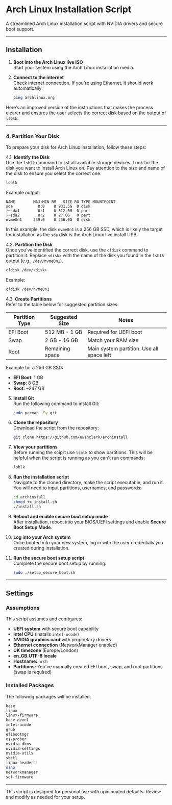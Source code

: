 # Arch Linux Installation Script

A streamlined Arch Linux installation script with NVIDIA drivers and secure boot support.

---

## Installation

1. **Boot into the Arch Linux live ISO**  
   Start your system using the Arch Linux installation media.

2. **Connect to the internet**  
   Check internet connection. If you're using Ethernet, it should work automatically:
   ```bash
   ping archlinux.org
   ```

Here’s an improved version of the instructions that makes the process clearer and ensures the user selects the correct disk based on the output of `lsblk`:

---

### 4. **Partition Your Disk**

To prepare your disk for Arch Linux installation, follow these steps:

4.1. **Identify the Disk**  
   Use the `lsblk` command to list all available storage devices. Look for the disk you want to install Arch Linux on. Pay attention to the size and name of the disk to ensure you select the correct one.

   ```bash
   lsblk
   ```

   Example output:
   ```
   NAME        MAJ:MIN RM   SIZE RO TYPE MOUNTPOINT
   sda           8:0    0 931.5G  0 disk
   ├─sda1        8:1    0 512.0M  0 part
   ├─sda2        8:2    0 27.0G   0 part
   nvme0n1     259:0    0 256.0G  0 disk
   ```

   In this example, the disk `nvme0n1` is a 256 GB SSD, which is likely the target for installation as the `sda` disk is the Arch Linux live install USB.

4.2. **Partition the Disk**  
   Once you've identified the correct disk, use the `cfdisk` command to partition it. Replace `<disk>` with the name of the disk you found in the `lsblk` output (e.g., `/dev/nvme0n1`).

   ```bash
   cfdisk /dev/<disk>
   ```

   Example:
   ```bash
   cfdisk /dev/nvme0n1
   ```

4.3. **Create Partitions**  
   Refer to the table below for suggested partition sizes:

   | Partition Type | Suggested Size         | Notes                                      |
   |----------------|------------------------|--------------------------------------------|
   | EFI Boot       | 512 MB - 1 GB          | Required for UEFI boot                    |
   | Swap           | 2 GB - 16 GB           | Match your RAM size                       |
   | Root           | Remaining space        | Main system partition. Use all space left |

   Example for a 256 GB SSD:
   - **EFI Boot**: 1 GB
   - **Swap**: 8 GB
   - **Root**: ~247 GB

5. **Install Git**  
   Run the following command to install Git:  
   ```bash
   sudo pacman -Sy git
   ```

6. **Clone the repository**  
   Download the script from the repository:  
   ```bash
   git clone https://github.com/ewanclark/archinstall
   ```

7. **View your partitions**  
   Before running the sciprt use `lsblk` to show partitions. This will be helpful when the script is running as you can't run commands:
   ```bash
   lsblk
   ```
   
8. **Run the installation script**  
   Navigate to the cloned directory, make the script executable, and run it. You will need to input partitions, usernames, and passwords:  
   ```bash
   cd archinstall
   chmod +x install.sh
   ./install.sh
   ```

9. **Reboot and enable secure boot setup mode**  
    After installation, reboot into your BIOS/UEFI settings and enable **Secure Boot Setup Mode**.

10. **Log into your Arch system**  
    Once booted into your new system, log in with the user credentials you created during installation.

11. **Run the secure boot setup script**  
    Complete the secure boot setup by running:  
    ```bash
    sudo ./setup_secure_boot.sh
    ```

---

## Settings

### Assumptions
This script assumes and configures:
- **UEFI system** with secure boot capability
- **Intel CPU** (installs `intel-ucode`)
- **NVIDIA graphics card** with proprietary drivers
- **Ethernet connection** (NetworkManager enabled)
- **UK timezone** (Europe/London)
- **en_GB.UTF-8 locale**
- **Hostname:** `arch`
- **Partitions:** You've manually created EFI boot, swap, and root partitions (swap is required)

### Installed Packages
The following packages will be installed:

```bash
base
linux
linux-firmware
base-devel
intel-ucode
grub
efibootmgr
os-prober
nvidia-dkms
nvidia-settings
nvidia-utils
sbctl
linux-headers
nano
networkmanager
sof-firmware
``` 

---

This script is designed for personal use with opinionated defaults. Review and modify as needed for your setup.
